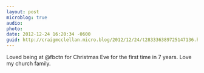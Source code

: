 ```yaml
---
layout: post
microblog: true
audio: 
photo: 
date: 2012-12-24 16:20:34 -0600
guid: http://craigmcclellan.micro.blog/2012/12/24/t283336389725147136.html
---
```

Loved being at @fbctn for Christmas Eve for the first time in 7 years. Love my church family.
